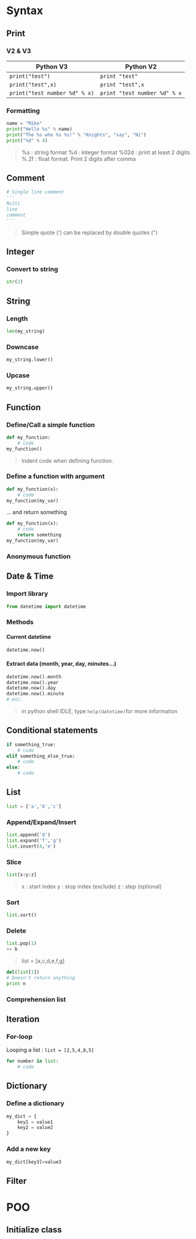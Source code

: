 # Syntax
## Print
### V2 & V3
Python V3 | Python V2
-------- | -----
`print("test")` | `print "test"`
`print("test",x)` | `print "test",x`
`print("test number %d" % x)` | `print "test number %d" % x`

### Formatting
```python
name = "Mike"
print("Hello %s" % name)
print("The %s who %s %s!" % "Knights", "say", "Ni")
print("%d" % 4)
```
> %s : string format
> %d : integer format
> %02d : print at least 2 digits
> %.2f : float format. Print 2 digits after comma
## Comment
```python
# Single line comment
''' 
Multi
line 
comment
'''
```
> Simple quote (') can be replaced by double quotes (")

## Integer
### Convert to string
```python
str(2)
```

## String
### Length
```python
len(my_string)
```
### Downcase
```python
my_string.lower()
```
### Upcase
```python
my_string.upper()
```




## Function
### Define/Call a simple function
```python
def my_function:
	# code
my_function()
```
> Indent code when defining function. 

### Define a function with argument
```python
def my_function(x):
	# code
my_function(my_var)
```
... and return something
```python
def my_function(x):
	# code
	return something
my_function(my_var)
```
### Anonymous function

## Date & Time
### Import library
```python
from datetime import datetime
```
### Methods
#### Current datetime
```python
datetime.now()
```
#### Extract data (month, year, day, minutes...)
```python
datetime.now().month
datetime.now().year
datetime.now().day
datetime.now().minute
# etc.
```
> in python shell IDLE, type `help(datetime)`for more information

## Conditional statements
```python
if something_true:
	# code
elif something_else_true:
	# code 
else:
	# code
```
## List
```python
list = ['a','b','c']
```
### Append/Expand/Insert
```python
list.append('d')
list.expand('f','g')
list.insert(4,'e')
```
### Slice
```python
list[x:y:z]
```
> x : start index
> y : stop index (exclude)
> z : step (optional)

### Sort
```python
list.sort()
```
### Delete
```python
list.pop(1)
>> b
```
> list = [a,c,d,e,f,g]

```python
del(list[1])
# Doesn't return anything
print n
```
### Comprehension list
## Iteration
### For-loop
Looping a list : `list = [2,5,4,8,5]`
```python
for number in list:
	# code
```
## Dictionary
### Define a dictionary
```python
my_dict = {
	key1 = value1
	key2 = value2
}
```
### Add a new key 
```python
my_dict[key3]=value3
```
## Filter

# POO
## Initialize class


<!--stackedit_data:
eyJoaXN0b3J5IjpbLTE1MzAxNjI3MzYsLTE5NTIwNjExMzksMT
k1NTQwNTcxMiwtNzk2MzYyOTYwLDExMjM0MDc4NjMsLTg2MDg5
NDk3MywxNzc5MjQxMzcwLC0yMTAxNjc3NTE4LDE2Mzg1MjA5MC
w0MjQyNDMyNjcsNDU2ODI0NTg3LC0zNjYwNjUyNTQsLTkzNjQw
NTE1MSwtMTU5NDE5NTE0OCwxNzM5NTgxMjcwLC0xMzg2MzM5Mj
c1LC0yMDM5Mjg5NTExLDk3OTU1MTgwOCwtNTYwODIxMjQxLDI3
Njg3MDU1Ml19
-->